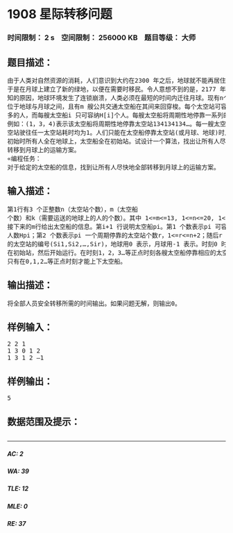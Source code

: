 # 1908 星际转移问题   
### 时间限制： 2 s&nbsp;&nbsp;&nbsp;&nbsp;空间限制： 256000 KB&nbsp;&nbsp;&nbsp;&nbsp;题目等级： 大师  
## 题目描述：  

<pre>
由于人类对自然资源的消耗，人们意识到大约在2300 年之后，地球就不能再居住了。  
于是在月球上建立了新的绿地，以便在需要时移民。令人意想不到的是，2177 年冬由于未  
知的原因，地球环境发生了连锁崩溃，人类必须在最短的时间内迁往月球。现有n个太空站  
位于地球与月球之间，且有m 艘公共交通太空船在其间来回穿梭。每个太空站可容纳无限  
多的人，而每艘太空船i 只可容纳H[i]个人。每艘太空船将周期性地停靠一系列的太空站，  
例如：(1，3，4)表示该太空船将周期性地停靠太空站134134134…。每一艘太空船从一个太  
空站驶往任一太空站耗时均为1。人们只能在太空船停靠太空站(或月球、地球)时上、下船。  
初始时所有人全在地球上，太空船全在初始站。试设计一个算法，找出让所有人尽快地全部  
转移到月球上的运输方案。  
«编程任务：  
对于给定的太空船的信息，找到让所有人尽快地全部转移到月球上的运输方案。
</pre>
  
  
## 输入描述：  

<pre>
第1行有3 个正整数n（太空站个数），m（太空船  
个数）和k（需要运送的地球上的人的个数）。其中 1<=m<=13, 1<=n<=20, 1<=k<=50。  
接下来的m行给出太空船的信息。第i+1 行说明太空船pi。第1 个数表示pi 可容纳的  
人数Hpi；第2 个数表示pi 一个周期停靠的太空站个数r，1<=r<=n+2；随后r 个数是停靠  
的太空站的编号(Si1,Si2,…,Sir)，地球用0 表示，月球用-1 表示。时刻0 时，所有太空船都  
在初始站，然后开始运行。在时刻1，2，3…等正点时刻各艘太空船停靠相应的太空站。人  
只有在0,1,2…等正点时刻才能上下太空船。
</pre>
  
  
## 输出描述：  

<pre>
将全部人员安全转移所需的时间输出。如果问题无解，则输出0。
</pre>
  
  
## 样例输入：  

<pre>
2 2 1  
1 3 0 1 2  
1 3 1 2 –1
</pre>
  
  
## 样例输出：  

<pre>
5
</pre>
  
  
## 数据范围及提示：  

<pre>
</pre>
  
  
***  

##### AC: 2  
##### WA: 39  
##### TLE: 12  
##### MLE: 0  
##### RE: 37  
